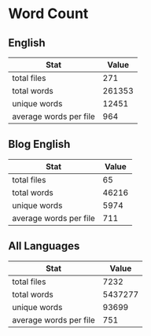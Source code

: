 # Word Count

## English

Stat | Value
---- | -----
total files | 271
total words | 261353
unique words | 12451
average words per file | 964

## Blog English

Stat | Value
---- | -----
total files | 65
total words | 46216
unique words | 5974
average words per file | 711

## All Languages

Stat | Value
---- | -----
total files | 7232
total words | 5437277
unique words | 93699
average words per file | 751
